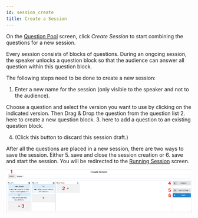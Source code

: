 ```yaml
---
id: session_create
title: Create a Session
---
```


On the [Question Pool](question_pool.md) screen, click _Create Session_ to start combining the questions for a new session.

Every session consists of blocks of questions. During an ongoing session, the speaker unlocks a question block so that the audience can answer all question within this question block.

The following steps need to be done to create a new session:

1. Enter a new name for the session (only visible to the speaker and not to the audience).

Choose a question and select the version you want to use by clicking on the indicated version. Then Drag & Drop the question from the question list
2. here to create a new question block.
3. here to add a question to an existing question block.

4. (Click this button to discard this session draft.)

After all the questions are placed in a new session, there are two ways to save the session. Either
5. save and close the session creation or
6. save and start the session. You will be redirected to the [Running Session](session_running.md) screen.

![Create a Session](assets/session_create.png)
